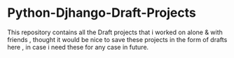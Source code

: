 # Python-Djhango-Draft-Projects
This repository contains all the Draft projects that i worked on alone &amp; with friends , thought it would be nice to save these projects in the form of drafts here , in case i need these for any case in future. 
